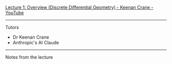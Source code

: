 [Lecture 1: Overview (Discrete Differential Geometry) - Keenan Crane - YouTube](https://youtu.be/8JCR6z3GLVI?si=B0wkmZ0fWkvEeT8T)

- - - -

Tutors

* Dr Keenan Crane
* Anthropic's AI Claude

- - - -

Notes from the lecture
